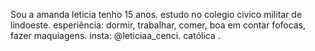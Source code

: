 Sou a amanda leticia tenho 15 anos. 
estudo  no colegio civico militar de lindoeste.
esperiência: dormir, trabalhar, comer, boa em contar fofocas, fazer maquiagens. 
insta: @leticiaa_cenci. 
católica .

